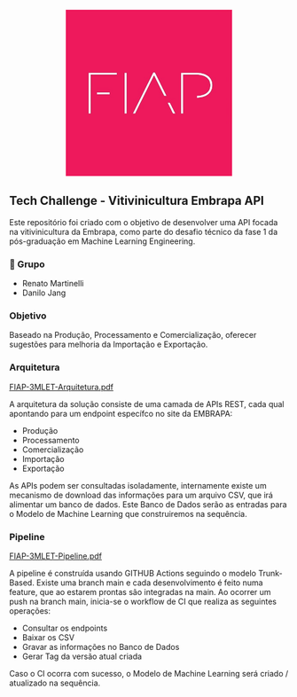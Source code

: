 <p align="center">
  <img src="./images/fiap_logo.jpg" alt="Logo Embrapa"  width="300" height="300">
</p>

## Tech Challenge - Vitivinicultura Embrapa API
Este repositório foi criado com o objetivo de desenvolver uma API focada na vitivinicultura da Embrapa, como parte do desafio técnico da fase 1 da pós-graduação em Machine Learning Engineering.

### 👥 Grupo 
- Renato Martinelli
- Danilo Jang

### Objetivo
Baseado na Produção, Processamento e Comercialização, oferecer sugestões para melhoria da Importação e Exportação.

### Arquitetura

<a href="./2024-10-FIAP-3MLET-Arquitetura.pdf">FIAP-3MLET-Arquitetura.pdf</a>

A arquitetura da solução consiste de uma camada de APIs REST, cada qual apontando para um endpoint específco no site da EMBRAPA:
- Produção
- Processamento
- Comercialização
- Importação
- Exportação

As APIs podem ser consultadas isoladamente, internamente existe um mecanismo de download das informações para um arquivo CSV, que irá alimentar um banco de dados.
Este Banco de Dados serão as entradas para o Modelo de Machine Learning que construiremos na sequência.

### Pipeline

<a href="./2024-10-FIAP-3MLET-Pipeline.pdf">FIAP-3MLET-Pipeline.pdf</a>

A pipeline é construída usando GITHUB Actions seguindo o modelo Trunk-Based. Existe uma branch main e cada desenvolvimento é feito numa feature, que ao estarem prontas são integradas na main.
Ao ocorrer um push na branch main, inicia-se o workflow de CI que realiza as seguintes operações:
- Consultar os endpoints
- Baixar os CSV
- Gravar as informações no Banco de Dados
- Gerar Tag da versão atual criada

Caso o CI ocorra com sucesso, o Modelo de Machine Learning será criado / atualizado na sequência.


